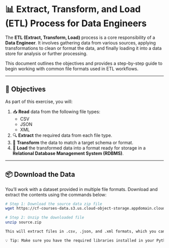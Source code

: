 # 📊 Extract, Transform, and Load (ETL) Process for Data Engineers

The **ETL (Extract, Transform, Load)** process is a core responsibility of a **Data Engineer**. It involves gathering data from various sources, applying transformations to clean or format the data, and finally loading it into a data store for analysis or further processing.

This document outlines the objectives and provides a step-by-step guide to begin working with common file formats used in ETL workflows.

---

## 🎯 Objectives

As part of this exercise, you will:

1. 📥 **Read** data from the following file types:
   - CSV
   - JSON
   - XML
2. 🔍 **Extract** the required data from each file type.
3. 🔄 **Transform** the data to match a target schema or format.
4. 💾 **Load** the transformed data into a format ready for storage in a **Relational Database Management System (RDBMS)**.

---

## 📦 Download the Data

You’ll work with a dataset provided in multiple file formats. Download and extract the contents using the commands below:

```bash
# Step 1: Download the source data zip file
wget https://cf-courses-data.s3.us.cloud-object-storage.appdomain.cloud/IBMDeveloperSkillsNetwork-PY0221EN-SkillsNetwork/labs/module%206/Lab%20-%20Extract%20Transform%20Load/data/source.zip

# Step 2: Unzip the downloaded file
unzip source.zip

This will extract files in .csv, .json, and .xml formats, which you can use for ETL practice.

💡 Tip: Make sure you have the required libraries installed in your Python environment (like pandas, xml.etree.ElementTree, or json) to work with these file formats.
